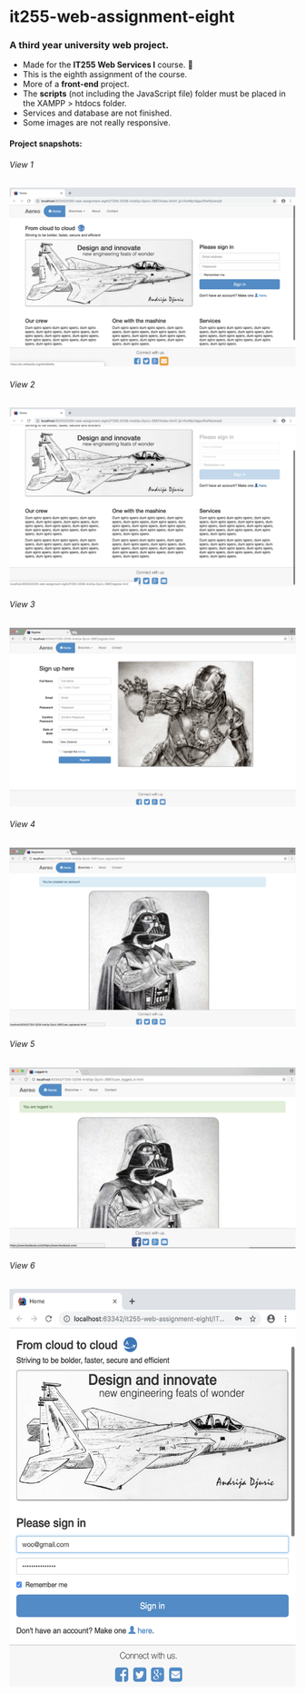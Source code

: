 # it255-web-assignment-eight
<h3>A third year university web project.</h3>
<ul>
  <li>Made for the <b>IT255 Web Services I</b> course. 🍏</li>
  <li>This is the eighth assignment of the course.</li>
  <li>More of a <b>front-end</b> project.</li>
  <li>The <b>scripts</b> (not including the JavaScript file) folder must be placed in the XAMPP > htdocs folder.</li>
  <li>Services and database are not finished.</li>
  <li>Some images are not really responsive.</li>
</ul>

#### Project snapshots: 
<h6>View 1</h6>
<img src="screenshots/view-1.png" alt="View 1">
<h6>View 2</h6>
<img src="screenshots/view-2.png" alt="View 2">
<h6>View 3</h6>
<img src="screenshots/view-3.png" alt="View 3">
<h6>View 4</h6>
<img src="screenshots/view-4.png" alt="View 4">
<h6>View 5</h6>
<img src="screenshots/view-5.png" alt="View 5">
<h6>View 6</h6>
<img src="screenshots/view-6.png" height="700" alt="View 6">


